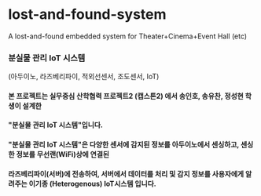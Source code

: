 # lost-and-found-system
A  lost-and-found embedded system for Theater+Cinema+Event Hall (etc)
### 분실물 관리 IoT 시스템 
(아두이노, 라즈베리파이, 적외선센서, 조도센서, IoT)
#### 본 프로젝트는 실무중심 산학협력 프로젝트2 (캡스톤2) 에서 송인호, 송유찬, 정성현 학생이 설계한 
#### "분실물 관리 IoT 시스템"입니다. 
#### "분실물 관리 IoT 시스템"은 다양한 센서에 감지된 정보를 아두이노에서 센싱하고, 센싱한 정보를 무선랜(WiFi)상에 연결된
#### 라즈베리파이(서버)에 전송하여, 서버에서 데이터를 처리 및 감지 정보를 사용자에게 알려주는 이기종 (Heterogenous) IoT시스템 입니다.
